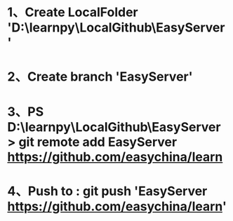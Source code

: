 # 1、Create LocalFolder 'D:\learnpy\LocalGithub\EasyServer'
# 2、Create branch 'EasyServer'
# 3、PS D:\learnpy\LocalGithub\EasyServer> git remote add EasyServer https://github.com/easychina/learn
# 4、Push to : git push 'EasyServer https://github.com/easychina/learn'
